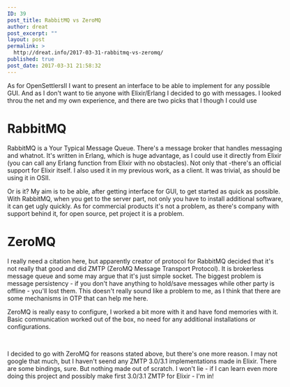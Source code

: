 ```yaml
---
ID: 39
post_title: RabbitMQ vs ZeroMQ
author: dreat
post_excerpt: ""
layout: post
permalink: >
  http://dreat.info/2017-03-31-rabbitmq-vs-zeromq/
published: true
post_date: 2017-03-31 21:58:32
---
```

<div style="direction: ltr; border-width: 100%;">
<div style="direction: ltr; margin-top: 0in; margin-left: 0in; width: 6.6041in;">
<div style="direction: ltr; margin-top: 0in; margin-left: 0in; width: 6.6041in;">

As for OpenSettlersII I want to present an interface to be able to implement for any possible GUI. And as I don't want to tie anyone with Elixir/Erlang I decided to go with messages. I looked throu the net and my own experience, and there are two picks that I though I could use
<h1>RabbitMQ</h1>
RabbitMQ is a Your Typical Message Queue. There's a message broker that handles messaging and whatnot. It's written in Erlang, which is huge advantage, as I could use it directly from Elixir (you can call any Erlang function from Elixir with no obstacles). Not only that -there's an official support for Elixir itself. I also used it in my previous work, as a client. It was trivial, as should be using it in OSII.

Or is it? My aim is to be able, after getting interface for GUI, to get started as quick as possible. With RabbitMQ, when you get to the server part, not only you have to install additional software, it can get ugly quickly. As for commercial products it's not a problem, as there's company with support behind it, for open source, pet project it is a problem.
<h1>ZeroMQ</h1>
I really need a citation here, but apparently creator of protocol for RabbitMQ decided that it's not really that good and did ZMTP (ZeroMQ Message Transport Protocol). It is brokerless message queue and some may argue that it's just simple socket. The biggest problem is message persistency - if you don't have anything to hold/save messages while other party is offline - you'll lost them. This doesn't really sound like a problem to me, as I think that there are some mechanisms in OTP that can help me here.

ZeroMQ is really easy to configure, I worked a bit more with it and have fond memories with it. Basic communication worked out of the box, no need for any additional installations or configurations.

&nbsp;

I decided to go with ZeroMQ for reasons stated above, but there's one more reason. I may not google that much, but I haven't seend any ZMTP 3.0/3.1 implementations made in Elixir. There are some bindings, sure. But nothing made out of scratch. I won't lie - if I can learn even more doing this project and possibly make first 3.0/3.1 ZMTP for Elixir - I'm in!

</div>
</div>
</div>
